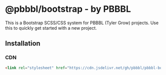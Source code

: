 # @pbbbl/bootstrap - by PBBBL
This is a Bootstrap SCSS/CSS system for PBBBL (Tyler Grow) projects. 
Use this to quickly get started with a new project.

## Installation

### CDN
```html
<link rel="stylesheet" href="https://cdn.jsdelivr.net/gh/pbbbl/pbbbl-bootstrap/dist/css/bootstrap.min.css">
```
<!--  COMING SOON -->
<!--
### NPM
```bash
npm install @pbbbl/bootstrap
```
### Yarn
```bash
yarn add @pbbbl/bootstrap
``` -->
